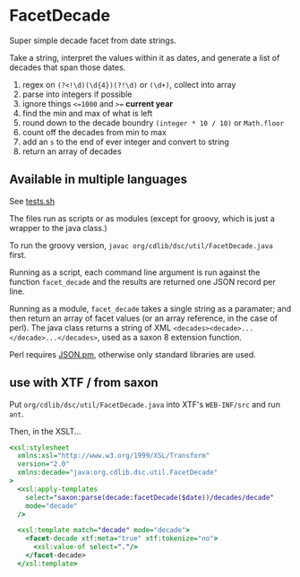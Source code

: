 # FacetDecade

Super simple decade facet from date strings.

Take a string, interpret the values within it as dates, and generate a list of decades that span those dates.

 1. regex on `(?<!\d)(\d{4})(?!\d)` or `(\d+)`, collect into array
 2. parse into integers if possible
 3. ignore things `<=1000` and `>=` **current year**
 4. find the min and max of what is left
 5. round down to the decade boundry `(integer * 10 / 10)` or `Math.floor`
 6. count off the decades from min to max
 7. add an `s` to the end of ever integer and convert to string
 8. return an array of decades

## Available in multiple languages

See [tests.sh](https://github.com/ucldc/facet_decade/blob/master/test.sh)

The files run as scripts or as modules (except for groovy, which
is just a wrapper to the java class.)

To run the groovy version, `javac org/cdlib/dsc/util/FacetDecade.java`
first.

Running as a script, each command line argument is run against the
function `facet_decade` and the results are returned one JSON record
per line.

Running as a module, `facet_decade` takes a single string as a
paramater; and then return an array of facet values (or an array
reference, in the case of perl).
The java class returns a string of XML `<decades><decade>...</decade>...</decades>`,
used as a saxon 8 extension function.

Perl requires [JSON.pm](http://search.cpan.org/perldoc?JSON),
otherwise only standard libraries are used.

## use with XTF / from saxon

Put `org/cdlib/dsc/util/FacetDecade.java` into XTF's `WEB-INF/src` and run `ant`.

Then, in the XSLT...

```xslt
<xsl:stylesheet
  xmlns:xsl="http://www.w3.org/1999/XSL/Transform"
  version="2.0"
  xmlns:decade="java:org.cdlib.dsc.util.FacetDecade"
>
  <xsl:apply-templates
    select="saxon:parse(decade:facetDecade($date))/decades/decade"
    mode="decade"
  /> 

  <xsl:template match="decade" mode="decade">
    <facet-decade xtf:meta="true" xtf:tokenize="no">
      <xsl:value-of select="."/>
    </facet-decade>
  </xsl:template>

```
